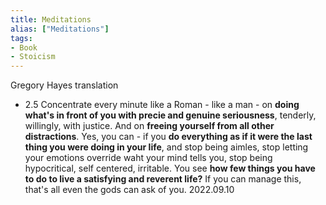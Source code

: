 ```yaml
---
title: Meditations
alias: ["Meditations"]
tags:
- Book
- Stoicism
---
```

Gregory Hayes translation 
- 2.5 Concentrate every minute like a Roman - like a man - on **doing what's in front of you with precie and genuine seriousness**, tenderly, willingly, with justice. And on **freeing yourself from all other distractions**. Yes, you can - if you **do everything as if it were the last thing you were doing in your life**, and stop being aimles, stop letting your emotions override waht your mind tells you, stop being hypocritical, self centered, irritable. You see **how few things you have to do to live a satisfying and reverent life?** If you can manage this, that's all even the gods can ask of you. 2022.09.10 